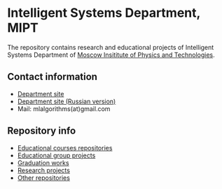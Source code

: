 # Intelligent Systems Department, MIPT
The repository contains research and educational projects of Intelligent Systems Department of [Moscow Insititute of Physics and Technologies](https://mipt.ru/english/).

## Contact information 
* [Department site](m1p.org)
* [Department site (Russian version)](machinelearning.ru)
* Mail: mlalgorithms(at)gmail.com

## Repository info
* [Educational courses repositories](profile/reps_courses.md)
* [Educational group projects](profile/reps_groups.md)
* [Graduation works](profile/reps_students.md)
* [Research projects](profile/reps_research.md)
* [Other repositories](profile/reps_other.md)